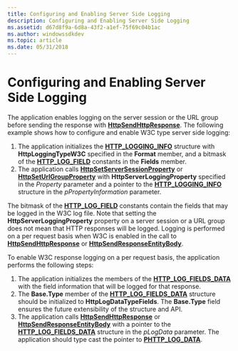 ```yaml
---
title: Configuring and Enabling Server Side Logging
description: Configuring and Enabling Server Side Logging
ms.assetid: d67d8f9a-6d8a-43f2-a1ef-75f69c04b1ac
ms.author: windowssdkdev
ms.topic: article
ms.date: 05/31/2018
---
```


# Configuring and Enabling Server Side Logging

The application enables logging on the server session or the URL group before sending the response with [**HttpSendHttpResponse**](/windows/desktop/api/Http/nf-http-httpsendhttpresponse). The following example shows how to configure and enable W3C type server side logging:

1.  The application initializes the [**HTTP\_LOGGING\_INFO**](/windows/desktop/api/Http/ns-http-_http_logging_info) structure with **HttpLoggingTypeW3C** specified in the **Format** member, and a bitmask of the [**HTTP\_LOG\_FIELD**](http-log-field--constants.md) constants in the **Fields** member.
2.  The application calls [**HttpSetServerSessionProperty**](/windows/desktop/api/Http/nf-http-httpsetserversessionproperty) or [**HttpSetUrlGroupProperty**](/windows/desktop/api/Http/nf-http-httpseturlgroupproperty) with **HttpServerLoggingProperty** specified in the *Property* parameter and a pointer to the [**HTTP\_LOGGING\_INFO**](/windows/desktop/api/Http/ns-http-_http_logging_info) structure in the *pPropertyInformation* parameter.

The bitmask of the [**HTTP\_LOG\_FIELD**](http-log-field--constants.md) constants contain the fields that may be logged in the W3C log file. Note that setting the **HttpServerLoggingProperty** property on a server session or a URL group does not mean that HTTP responses will be logged. Logging is performed on a per request basis when W3C is enabled in the call to [**HttpSendHttpResponse**](/windows/desktop/api/Http/nf-http-httpsendhttpresponse) or [**HttpSendResponseEntityBody**](/windows/desktop/api/Http/nf-http-httpsendresponseentitybody).

To enable W3C response logging on a per request basis, the application performs the following steps:

1.  The application initializes the members of the [**HTTP\_LOG\_FIELDS\_DATA**](/windows/desktop/api/Http/ns-http-_http_log_fields_data) with the field information that will be logged for that response.
2.  The **Base.Type** member of the [**HTTP\_LOG\_FIELDS\_DATA**](/windows/desktop/api/Http/ns-http-_http_log_fields_data) structure should be initialized to **HttpLogDataTypeFields**. The **Base.Type** field ensures the future extensibility of the structure and API.
3.  The application calls [**HttpSendHttpResponse**](/windows/desktop/api/Http/nf-http-httpsendhttpresponse) or [**HttpSendResponseEntityBody**](/windows/desktop/api/Http/nf-http-httpsendresponseentitybody) with a pointer to the [**HTTP\_LOG\_FIELDS\_DATA**](/windows/desktop/api/Http/ns-http-_http_log_fields_data) structure in the *pLogData* parameter. The application should type cast the pointer to [**PHTTP\_LOG\_DATA**](/windows/desktop/api/Http/ns-http-_http_log_data).

 

 




